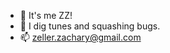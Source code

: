 - 👋 It's me ZZ!
- 👀 I dig tunes and squashing bugs.
- 📫 zeller.zachary@gmail.com

<!---
Zachzeller37/Zachzeller37 is a ✨ special ✨ repository because its `README.md` (this file) appears on your GitHub profile.
You can click the Preview link to take a look at your changes.
--->
